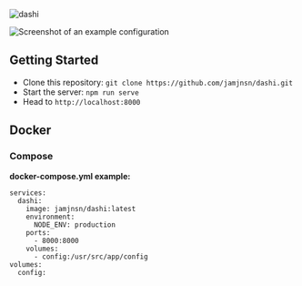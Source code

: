 ![dashi](https://user-images.githubusercontent.com/1876231/102696464-6999c980-41e3-11eb-91c4-860e8f0c98e6.png)

![Screenshot of an example configuration](https://user-images.githubusercontent.com/1876231/102650793-4b1eca00-4120-11eb-9798-0a6728aa1dbf.png)

## Getting Started
- Clone this repository: `git clone https://github.com/jamjnsn/dashi.git`
- Start the server: `npm run serve`
- Head to `http://localhost:8000`

## Docker
### Compose
**docker-compose.yml example:**
```
services:
  dashi:
    image: jamjnsn/dashi:latest
    environment:
      NODE_ENV: production
    ports:
      - 8000:8000
    volumes:
      - config:/usr/src/app/config
volumes:
  config:
```
